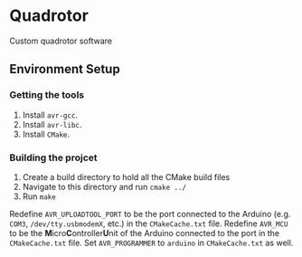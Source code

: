 # Quadrotor
Custom quadrotor software

## Environment Setup
### Getting the tools
1. Install `avr-gcc`.
2. Install `avr-libc`.
3. Install `CMake`.

### Building the projcet
1. Create a build directory to hold all the CMake build files
2. Navigate to this directory and run `cmake ../`
3. Run `make`

Redefine `AVR_UPLOADTOOL_PORT` to be the port connected to the Arduino
(e.g. `COM3`, `/dev/tty.usbmodemX`, etc.) in the `CMakeCache.txt` file.
Redefine `AVR_MCU` to be the **M**icro**C**ontroller**U**nit of the
Arduino connected to the port in the `CMakeCache.txt` file.
Set `AVR_PROGRAMMER` to `arduino` in `CMakeCache.txt` as well.
